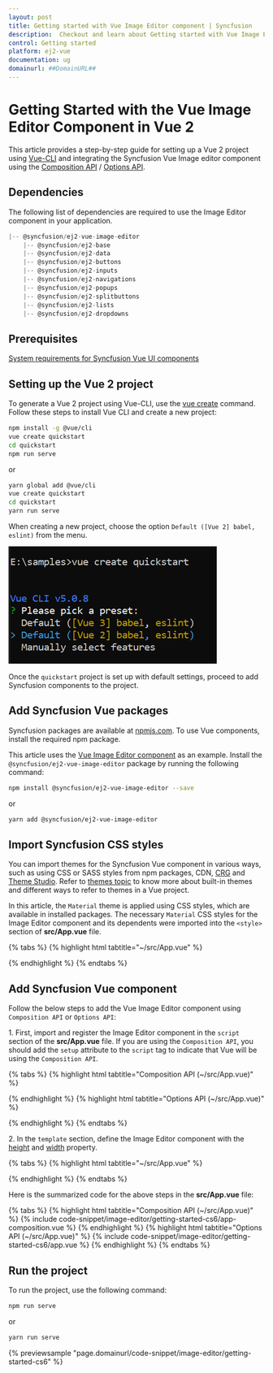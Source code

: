 ```yaml
---
layout: post
title: Getting started with Vue Image Editor component | Syncfusion
description:  Checkout and learn about Getting started with Vue Image Editor component of Syncfusion Essential JS 2 and more details.
control: Getting started 
platform: ej2-vue
documentation: ug
domainurl: ##DomainURL##
---
```


# Getting Started with the Vue Image Editor Component in Vue 2

This article provides a step-by-step guide for setting up a Vue 2 project using [Vue-CLI](https://cli.vuejs.org/) and integrating the Syncfusion Vue Image editor component using the [Composition API](https://vuejs.org/guide/introduction.html#composition-api) / [Options API](https://vuejs.org/guide/introduction.html#options-api).

## Dependencies

The following list of dependencies are required to use the Image Editor component in your application.

```js
|-- @syncfusion/ej2-vue-image-editor
    |-- @syncfusion/ej2-base
    |-- @syncfusion/ej2-data
    |-- @syncfusion/ej2-buttons
    |-- @syncfusion/ej2-inputs
    |-- @syncfusion/ej2-navigations
    |-- @syncfusion/ej2-popups
    |-- @syncfusion/ej2-splitbuttons
    |-- @syncfusion/ej2-lists
    |-- @syncfusion/ej2-dropdowns
```

## Prerequisites

[System requirements for Syncfusion Vue UI components](https://ej2.syncfusion.com/vue/documentation/system-requirements)

## Setting up the Vue 2 project

To generate a Vue 2 project using Vue-CLI, use the [vue create](https://cli.vuejs.org/#getting-started) command. Follow these steps to install Vue CLI and create a new project:

```bash
npm install -g @vue/cli
vue create quickstart
cd quickstart
npm run serve
```

or

```bash
yarn global add @vue/cli
vue create quickstart
cd quickstart
yarn run serve
```

When creating a new project, choose the option `Default ([Vue 2] babel, eslint)` from the menu.

![Vue 2 project](../appearance/images/vue2-terminal.png)

Once the `quickstart` project is set up with default settings, proceed to add Syncfusion components to the project.

## Add Syncfusion Vue packages

Syncfusion packages are available at [npmjs.com](https://www.npmjs.com/search?q=ej2-vue). To use Vue components, install the required npm package.

This article uses the [Vue Image Editor component](https://www.syncfusion.com/vue-components/vue-image-editor) as an example. Install the `@syncfusion/ej2-vue-image-editor` package by running the following command:

```bash
npm install @syncfusion/ej2-vue-image-editor --save
```
or

```bash
yarn add @syncfusion/ej2-vue-image-editor
```

## Import Syncfusion CSS styles

You can import themes for the Syncfusion Vue component in various ways, such as using CSS or SASS styles from npm packages, CDN, [CRG](https://ej2.syncfusion.com/javascript/documentation/common/custom-resource-generator) and [Theme Studio](https://ej2.syncfusion.com/vue/documentation/appearance/theme-studio). Refer to [themes topic](https://ej2.syncfusion.com/vue/documentation/appearance/theme) to know more about built-in themes and different ways to refer to themes in a Vue project.

In this article, the `Material` theme is applied using CSS styles, which are available in installed packages. The necessary `Material` CSS styles for the Image Editor component and its dependents were imported into the `<style>` section of **src/App.vue** file.

{% tabs %}
{% highlight html tabtitle="~/src/App.vue" %}

<style>
@import "../node_modules/@syncfusion/ej2-base/styles/material.css";
@import "../node_modules/@syncfusion/ej2-buttons/styles/material.css";
@import "../node_modules/@syncfusion/ej2-splitbuttons/styles/material.css";
@import "../node_modules/@syncfusion/ej2-lists/styles/material.css";
@import "../node_modules/@syncfusion/ej2-popups/styles/material.css";
@import "../node_modules/@syncfusion/ej2-inputs/styles/material.css";
@import "../node_modules/@syncfusion/ej2-navigations/styles/material.css";
@import "../node_modules/@syncfusion/ej2-dropdowns/styles/material.css";
@import "../node_modules/@syncfusion/ej2-image-editor/styles/material.css";
</style>

{% endhighlight %}
{% endtabs %}

## Add Syncfusion Vue component

Follow the below steps to add the Vue Image Editor component using `Composition API` or `Options API`:

1\. First, import and register the Image Editor component in the `script` section of the **src/App.vue** file. If you are using the `Composition API`, you should add the `setup` attribute to the `script` tag to indicate that Vue will be using the `Composition API`.

{% tabs %}
{% highlight html tabtitle="Composition API (~/src/App.vue)" %}

<script setup>
import { ImageEditorComponent as EjsImageeditor } from "@syncfusion/ej2-vue-image-editor";
</script>

{% endhighlight %}
{% highlight html tabtitle="Options API (~/src/App.vue)" %}

<script>
import { ImageEditorComponent } from "@syncfusion/ej2-vue-image-editor";

export default {
  components: {
    'ejs-imageeditor': ImageEditorComponent
  }
}
</script>

{% endhighlight %}
{% endtabs %}

2\. In the `template` section, define the Image Editor component with the [height](https://ej2.syncfusion.com/vue/documentation/api/image-editor/#height) and [width](https://ej2.syncfusion.com/vue/documentation/api/image-editor/#width) property.

{% tabs %}
{% highlight html tabtitle="~/src/App.vue" %}

<template>
    <div>
    <ejs-imageeditor id="image-editor" height="350px" width="550px"></ejs-imageeditor>
    </div>
</template>

{% endhighlight %}
{% endtabs %}

Here is the summarized code for the above steps in the **src/App.vue** file:

{% tabs %}
{% highlight html tabtitle="Composition API (~/src/App.vue)" %}
{% include code-snippet/image-editor/getting-started-cs6/app-composition.vue %}
{% endhighlight %}
{% highlight html tabtitle="Options API (~/src/App.vue)" %}
{% include code-snippet/image-editor/getting-started-cs6/app.vue %}
{% endhighlight %}
{% endtabs %}

## Run the project

To run the project, use the following command:

```bash
npm run serve
```

or

```bash
yarn run serve
```
{% previewsample "page.domainurl/code-snippet/image-editor/getting-started-cs6" %}
